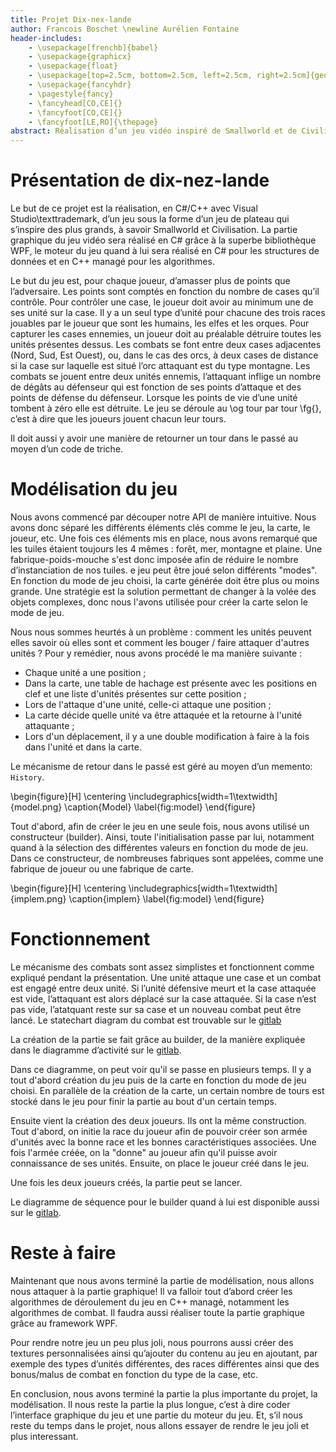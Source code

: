 ```yaml
---
title: Projet Dix-nex-lande
author: Francois Boschet \newline Aurélien Fontaine
header-includes:
    - \usepackage[frenchb]{babel}
    - \usepackage{graphicx}
    - \usepackage{float}
    - \usepackage[top=2.5cm, bottom=2.5cm, left=2.5cm, right=2.5cm]{geometry}
    - \usepackage{fancyhdr}
    - \pagestyle{fancy}
    - \fancyhead[CO,CE]{}
    - \fancyfoot[CO,CE]{}
    - \fancyfoot[LE,RO]{\thepage}
abstract: Réalisation d’un jeu vidéo inspiré de Smallworld et de Civilisation. Le projet est réalisé intégralement avec Visual Studio\texttrademark et contiendra donc beaucoup d’humour et de sarcasmes.
---
```


# Présentation de dix-nez-lande

Le but de ce projet est la réalisation, en C#/C++ avec Visual Studio\texttrademark, d’un jeu sous la forme d’un jeu de plateau
qui s’inspire des plus grands, à savoir Smallworld et Civilisation. La partie graphique du jeu vidéo sera réalisé en C# grâce à la
superbe bibliothèque WPF, le moteur du jeu quand à lui sera réalisé en C# pour les structures de données et en C++ managé pour les algorithmes.

Le but du jeu est, pour chaque joueur, d’amasser plus de points que l’adversaire. Les points sont comptés en fonction du nombre de cases qu’il contrôle.
Pour contrôler une case, le joueur doit avoir au minimum une de ses unité sur la case. Il y a un seul type d’unité pour chacune des trois races
jouables par le joueur que sont les humains, les elfes et les orques. Pour capturer les cases ennemies, un joueur doit au préalable détruire toutes les
unités présentes dessus. Les combats se font entre deux cases adjacentes (Nord, Sud, Est Ouest), ou, dans le cas des orcs, à deux cases de distance
si la case sur laquelle est situé l’orc attaquant est du type montagne.
Les combats se jouent entre deux unités ennemis, l’attaquant inflige un nombre de dégâts au défenseur qui est fonction de ses points d’attaque
et des points de défense du défenseur. Lorsque les points de vie d’une unité tombent à zéro elle est détruite.
Le jeu se déroule au \og tour par tour \fg{}, c’est à dire que les joueurs jouent chacun leur tours.


Il doit aussi y avoir une manière de retourner un tour dans le passé au moyen d’un code de triche.

# Modélisation du jeu

Nous avons commencé par découper notre API de manière intuitive. Nous avons donc séparé les différents éléments clés comme le jeu, la carte, le joueur, etc.
Une fois ces éléments mis en place, nous avons remarqué que les tuiles étaient toujours les 4 mêmes : forêt, mer, montagne et plaine.
Une fabrique-poids-mouche s'est donc imposée afin de réduire le nombre d’instanciation de nos tuiles. e jeu peut être joué selon différents "modes".
En fonction du mode de jeu choisi, la carte générée doit être plus ou moins grande. Une stratégie est la solution permettant de changer à la volée
des objets complexes, donc nous l'avons utilisée pour créer la carte selon le mode de jeu.

Nous nous sommes heurtés à un problème : comment les unités peuvent elles savoir où elles sont et comment les bouger / faire attaquer d'autres unités ?
Pour y remédier, nous avons procédé le ma manière suivante :
 - Chaque unité a une position ;
 - Dans la carte, une table de hachage est présente avec les positions en clef et une liste d'unités présentes sur cette position ;
 - Lors de l'attaque d'une unité, celle-ci attaque une position ;
 - La carte décide quelle unité va être attaquée et la retourne à l'unité attaquante ;
 - Lors d'un déplacement, il y a une double modification à faire à la fois dans l'unité et dans la carte.

Le mécanisme de retour dans le passé est géré au moyen d’un memento:  ```History```.

\begin{figure}[H]
    \centering
    \includegraphics[width=1\textwidth]{model.png}
    \caption{Model}
    \label{fig:model}
\end{figure}

Tout d'abord, afin de créer le jeu en une seule fois, nous avons utilisé un constructeur (builder). Ainsi, toute l'initialisation passe par lui, 
notamment quand à la sélection des différentes valeurs en fonction du mode de jeu. Dans ce constructeur, de nombreuses fabriques sont appelées, 
comme une fabrique de joueur ou une fabrique de carte.

\begin{figure}[H]
    \centering
    \includegraphics[width=1\textwidth]{implem.png}
    \caption{implem}
    \label{fig:model}
\end{figure}

# Fonctionnement

Le mécanisme des combats sont assez simplistes et fonctionnent comme expliqué pendant la présentation. Une unité attaque une case et un combat est
engagé entre deux unité. Si l’unité défensive meurt et la case attaquée est vide, l’attaquant est alors déplacé sur la case attaquée. Si la case n’est
pas vide, l’atatquant reste sur sa case et un nouveau combat peut être lancé. Le statechart diagram du combat est trouvable sur le [gitlab](https://gitlab.insa-rennes.fr/aurelien-fontaine/dix-nez-lande/blob/master/report/1_models/attaque_statechart.png)

La création de la partie se fait grâce au builder, de la manière expliquée dans le diagramme d’activité sur le [gitlab](https://gitlab.insa-rennes.fr/aurelien-fontaine/dix-nez-lande/blob/master/report/1_models/Diagramme_activites.pdf).

Dans ce diagramme, on peut voir qu'il se passe en plusieurs temps. Il y a tout d'abord création du jeu puis de la carte en fonction du mode de jeu choisi.
En parallèle de la création de la carte, un certain nombre de tours est stocké dans le jeu pour finir la partie au bout d'un certain temps.

Ensuite vient la création des deux joueurs. Ils ont la même construction. Tout d'abord, on initie la race du joueur afin de pouvoir créer son armée 
d'unités avec la bonne race et les bonnes caractéristiques associées. Une fois l'armée créée, on la "donne" au joueur afin qu'il puisse avoir connaissance 
de ses unités. Ensuite, on place le joueur créé dans le jeu.

Une fois les deux joueurs créés, la partie peut se lancer.

Le diagramme de séquence pour le builder quand à lui est disponible aussi sur le [gitlab](https://gitlab.insa-rennes.fr/aurelien-fontaine/dix-nez-lande/blob/master/report/1_models/DiagrammeDeSequence.pdf).

# Reste à faire

Maintenant que nous avons terminé la partie de modélisation, nous allons nous attaquer à la partie graphique! Il va falloir tout d’abord créer
les algorithmes de déroulement du jeu en C++ managé, notamment les algorithmes de combat.
Il faudra aussi réaliser toute la partie graphique grâce au framework WPF.

Pour rendre notre jeu un peu plus joli, nous pourrons aussi
créer des textures personnalisées ainsi qu’ajouter du contenu au jeu en ajoutant, par exemple des types d’unités différentes, des races différentes
ainsi que des bonus/malus de combat en fonction du type de la case, etc.

En conclusion, nous avons terminé la partie la plus importante du projet, la modélisation. Il nous reste la partie la plus longue, c’est à dire
coder l’interface graphique du jeu et une partie du moteur du jeu. Et, s’il nous reste du temps dans le projet, nous allons essayer de rendre le
jeu joli et plus interessant.

